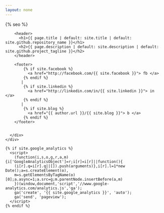 ```yaml
---
layout: none
---
```


<html lang="{{ site.lang | default: "en-US" }}">
  <head>
    <meta charset='utf-8'>
    <meta name="viewport" content="width=device-width, initial-scale=1">
    <meta http-equiv="X-UA-Compatible" content="IE=edge">
    <link rel="stylesheet" href="{{ '/assets/css/style.css?v=' | append: site.github.build_revision | relative_url }}">
    <link rel="stylesheet" type="text/css" href="{{ '/assets/css/print.css' | relative_url }}" media="print">
    <!--[if lt IE 9]>
    <script src="//html5shiv.googlecode.com/svn/trunk/html5.js"></script>
    <![endif]-->

{% seo %}
  </head>

  <body>
    <div id="container">
      <div class="inner">

        <header>
          <h1>{{ page.title | default: site.title | default: site.github.repository_name }}</h1>
          <h2>{{ page.description | default: site.description | default: site.github.project_tagline }}</h2>
        </header>

        <footer>
            {% if site.facebook %}
              <a href="http://facebook.com/{{ site.facebook }}"> fb </a>
            {% endif %} 
           | 
            {% if site.linkedin %}
              <a href="http://linkedin.com/in/{{ site.linkedin }}"> in </a>
            {% endif %} 
           | 
            {% if site.blog %}
              <a href="{{ author.url }}/{{ site.blog }}"> b </a>
            {% endif %} 
        </footer>


      </div>
    </div>

    {% if site.google_analytics %}
      <script>
        (function(i,s,o,g,r,a,m){i['GoogleAnalyticsObject']=r;i[r]=i[r]||function(){
        (i[r].q=i[r].q||[]).push(arguments)},i[r].l=1*new Date();a=s.createElement(o),
        m=s.getElementsByTagName(o)[0];a.async=1;a.src=g;m.parentNode.insertBefore(a,m)
        })(window,document,'script','//www.google-analytics.com/analytics.js','ga');
        ga('create', '{{ site.google_analytics }}', 'auto');
        ga('send', 'pageview');
      </script>
    {% endif %}
  </body>
</html>
